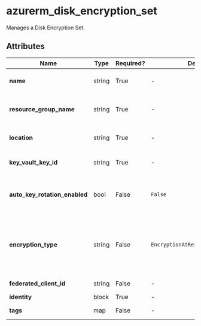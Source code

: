# azurerm_disk_encryption_set

Manages a Disk Encryption Set.

## Attributes

| Name | Type | Required? | Default  | possible values | Description |
| ---- | ---- | --------- | -------- | ----------- | ----------- |
| **name** | string | True | -  |  -  | The name of the Disk Encryption Set. Changing this forces a new resource to be created. | 
| **resource_group_name** | string | True | -  |  -  | Specifies the name of the Resource Group where the Disk Encryption Set should exist. Changing this forces a new resource to be created. | 
| **location** | string | True | -  |  -  | Specifies the Azure Region where the Disk Encryption Set exists. Changing this forces a new resource to be created. | 
| **key_vault_key_id** | string | True | -  |  -  | Specifies the URL to a Key Vault Key (either from a Key Vault Key, or the Key URL for the Key Vault Secret). | 
| **auto_key_rotation_enabled** | bool | False | `False`  |  `true`, `false`  | Boolean flag to specify whether Azure Disk Encryption Set automatically rotates the encryption Key to latest version or not. Possible values are `true` or `false`. Defaults to `false`. | 
| **encryption_type** | string | False | `EncryptionAtRestWithCustomerKey`  |  `EncryptionAtRestWithCustomerKey`, `EncryptionAtRestWithPlatformAndCustomerKeys`, `ConfidentialVmEncryptedWithCustomerKey`  | The type of key used to encrypt the data of the disk. Possible values are `EncryptionAtRestWithCustomerKey`, `EncryptionAtRestWithPlatformAndCustomerKeys` and `ConfidentialVmEncryptedWithCustomerKey`. Defaults to `EncryptionAtRestWithCustomerKey`. Changing this forces a new resource to be created. | 
| **federated_client_id** | string | False | -  |  -  | Multi-tenant application client id to access key vault in a different tenant. | 
| **identity** | block | True | -  |  -  | An `identity` block. | 
| **tags** | map | False | -  |  -  | A mapping of tags to assign to the Disk Encryption Set. | 

